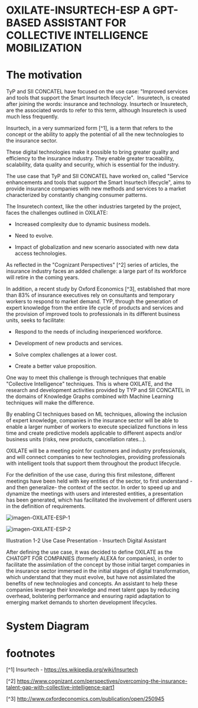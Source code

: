 # OXILATE-INSURTECH-ESP A GPT-BASED ASSISTANT FOR COLLECTIVE INTELLIGENCE MOBILIZATION


# The motivation

TyP and SII CONCATEL have focused on the use case: "Improved services and tools that support the Smart Insurtech lifecycle".  Insuretech, is created after joining the words: insurance and technology. Insurtech or Insuretech, are the associated words to refer to this term, although Insuretech is used much less frequently.

Insurtech, in a very summarized form [^1], is a term that refers to the concept or the ability to apply the potential of all the new technologies to the insurance sector.

These digital technologies make it possible to bring greater quality and efficiency to the insurance industry. They enable greater traceability, scalability, data quality and security, which is essential for the industry.

The use case that TyP and SII CONCATEL have worked on, called "Service enhancements and tools that support the Smart Insurtech lifecycle", aims to provide insurance companies with new methods and services to a market characterized by constantly changing consumer patterns.

The Insuretech context, like the other industries targeted by the project, faces the challenges outlined in OXILATE:

- Increased complexity due to dynamic business models.

- Need to evolve. 

- Impact of globalization and new scenario associated with new data access technologies.

As reflected in the "Cognizant Perspectives" [^2] series of articles, the insurance industry faces an added challenge: a large part of its workforce will retire in the coming years.

In addition, a recent study by Oxford Economics [^3], established that more than 83% of insurance executives rely on consultants and temporary workers to respond to market demand. TYP, through the generation of expert knowledge from the entire life cycle of products and services and the provision of improved tools to professionals in its different business units, seeks to facilitate:

- Respond to the needs of including inexperienced workforce.

- Development of new products and services.

- Solve complex challenges at a lower cost.

- Create a better value proposition.

One way to meet this challenge is through techniques that enable "Collective Intelligence" techniques. This is where OXILATE, and the research and development activities provided by TYP and SII CONCATEL  in the domains of Knowledge Graphs combined with Machine Learning techniques will make the difference.

By enabling CI techniques based on ML techniques, allowing the inclusion of expert knowledge, companies in the insurance sector will be able to enable a larger number of workers to execute specialized functions in less time and create predictive models applicable to different aspects and/or business units (risks, new products, cancellation rates...).

OXILATE will be a meeting point for customers and industry professionals, and will connect companies to new technologies, providing professionals with intelligent tools that support them throughout the product lifecycle.

For the definition of the use case, during this first milestone, different meetings have been held with key entities of the sector, to first understand -and then generalize- the context of the sector. In order to speed up and dynamize the meetings with users and interested entities, a presentation has been generated, which has facilitated the involvement of different users in the definition of requirements.

![imagen-OXILATE-ESP-1](https://user-images.githubusercontent.com/73121692/214376210-9d698bdf-ae7c-4701-bb83-3125bf15ce4d.png)
  
  
![imagen-OXILATE-ESP-2](https://user-images.githubusercontent.com/73121692/214376786-bbbe0b02-ca0e-44c7-87c0-f7ba360c53df.png)



Illustration 1-2 Use Case Presentation - Insurtech Digital Assistant

After defining the use case, it was decided to define OXILATE as the CHATGPT FOR COMPANIES (formerly ALEXA for companies), in order to facilitate the assimilation of the concept by those initial target companies in the insurance sector immersed in the initial stages of digital transformation, which understand that they must evolve, but have not assimilated the benefits of new technologies and concepts. An assistant to help these companies leverage their knowledge and meet talent gaps by reducing overhead, bolstering performance and ensuring rapid adaptation to emerging market demands to shorten development lifecycles.





# System Diagram



# footnotes

[^1] Insurtech - https://es.wikipedia.org/wiki/Insurtech

[^2] https://www.cognizant.com/perspectives/overcoming-the-insurance-talent-gap-with-collective-intelligence-part1

[^3] http://www.oxfordeconomics.com/publication/open/250945


